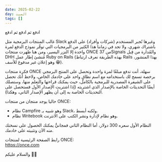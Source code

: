 ```yaml
---
date: 2025-02-22
day: السبت
tags: []
---
```


ادفع ثم ادفع ثم ادفع

غالب المنتجات البرمجية مثل Slack وغيرها تُجبر المستخدم (شركات وأفراد) على الدفع باشتراك شهري، ولا تجد في زماننا هذا الكثير من البرمجيات التي توفّر نموذج الدفع لمرة واحدة إلا النزر اليسير، ومن هنا ظهرت منتجات ONCE من 37Signals والمُدارة من قِبل DHH مُنشئ إطار عمل Ruby on Rails (بهذه الطريقة نعرف ارتباط Rails بهذا المنشور، وهو إعلان غير مدفوع للأسف 😁).

فكرة منتجات ONCE سهلة، أنت تدفع مبلغًا لمرة واحدة وتحصل على المنتج البرمجي برخصة تسمح لك باستخدامه مع اسم نطاقٍ واحد على خادمك الخاص، ولاحظ أنك تحصل على الشيفرة المصدرية للبرمجية بالكامل، حيث يمكنك قراءتها والتعلم منها، وستصلك أيضًا التحديثات الخاصة بالإصدار الذي اشتريته (إذا اشتريت الإصدار الأول فستحصل على التحديثات الخاصة به إلى أن يظهر الإصدار الثاني، وهكذا).

حاليا يوجد منتجان من منتجات ONCE:
- نظام Campfire وهو شبيه بـ Slack، ولكنه أبسط.
- نظام Writebook وهو نظام لإدارة ونشر الكتب على الانترنت.

النظام الأول سعره 300 دولار، أما النظام الثاني فمجانيٌّ يمكنك الحصول على نسختك منه الآن وتثبيته على خادمك.

رابط الصفحة الرئيسية لمنتجات ONCE:  
https://once.com

والسلام عليكم 👋🏻
